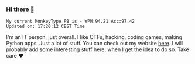 ### Hi there 👋
<!-- PB START -->
```
My current MonkeyType PB is - WPM:94.21 Acc:97.42
Updated on: 17:20:12 CEST Time
```
<!-- PB END -->
I'm an IT person, just overall. I like CTFs, hacking, coding games, making Python apps. Just a lot of stuff.
You can check out my website [here](https://skill3472.github.io/).
I will probably add some interesting stuff here, when I get the idea to do so. Take care ❤️
